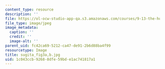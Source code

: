 ```yaml
---
content_type: resource
description: ''
file: https://ol-ocw-studio-app-qa.s3.amazonaws.com/courses/9-13-the-human-brain-spring-2019/1c043ccb92688dfe59bde1ac741817a1_sugita_fig3a-b.jpg
file_type: image/jpeg
image_metadata:
  caption: ''
  credit: ''
  image-alt: ''
parent_uid: fc42ca69-5212-ca47-de91-2b6d88ba4f99
resourcetype: Image
title: sugita_fig3a,b.jpg
uid: 1c043ccb-9268-8dfe-59bd-e1ac741817a1
---
```


